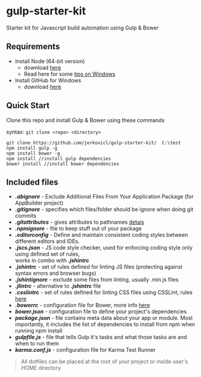 # gulp-starter-kit
Starter kit for Javascript build automation using Gulp & Bower

## Requirements

- Install Node (64-bit version)
	- download [here](https://nodejs.org/download/) 
    - Read here for some [tips on Windows](https://github.com/npm/npm/wiki/Troubleshooting#upgrading-on-windows/)
- Install GitHub for Windows
	- download [here](https://github-windows.s3.amazonaws.com/GitHubSetup.exe)
	
## Quick Start
Clone this repo and install Gulp & Bower using these commands

syntax: ```git clone <repo> <directory>```
```
git clone https://github.com/jerkovicl/gulp-starter-kit/  C:\test
npm install gulp -g
npm install bower -g
npm install //install gulp dependencies
bower install //install bower dependencies
```
## Included files

- ***.abignore*** - Exclude Additional Files From Your Application Package (for AppBuilder project)
- ***.gitignore*** - specifies which files/folder should be ignore when doing git commits
- ***.gitattributes*** -  gives attributes to pathnames [detais](http://git-scm.com/docs/gitattributes)
- ***.npmignore*** -  file to keep stuff out of your package
- ***.editorconfig*** - Define and maintain consistent coding styles between different editors and IDEs.
- ***.jscs.json*** -  JS code style checker, used for enforcing coding style only using defined set of rules,  
                      works in combo with ***.jshintrc***
- ***.jshintrc*** - set of rules defined for linting JS files (protecting against syntax errors and browser bugs)
- ***.jshintignore*** - exclude some files from linting, usually .min.js files
- ***.jlintrc*** - alternative to ***.jshintrc*** file
- ***.csslintrc*** - set of rules defined for linting CSS files using CSSLint, rules [here](http://goo.gl/JJl4rP)
- ***.bowerrc*** - configuration file for Bower, more info [here](http://goo.gl/DQNPM5)
- ***bower.json*** - configuration file to define your project's dependencies
- ***package.json*** - file contains meta data about your app or module. Most importantly, it includes the list of dependencies to install from npm when running npm install
- ***gulpfile.js*** - file that tells Gulp it's tasks and what those tasks are and when to run them
- ***karma.conf.js*** - configuration file for Karma Test Runner

> All dotfiles can be placed at the root of your project or inside user's HOME directory 

